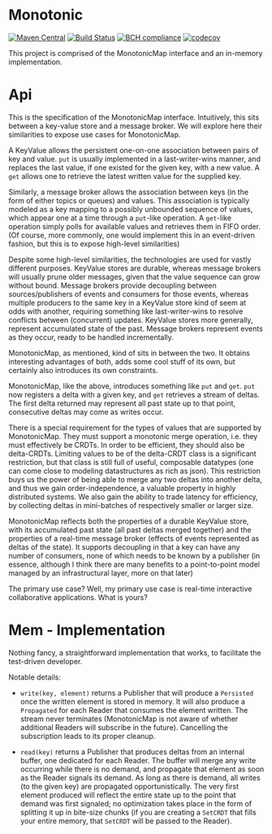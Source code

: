Monotonic
============

[![Maven Central](https://img.shields.io/maven-central/v/io.demograph/monotonic-all_2.12.svg)](https://maven-badges.herokuapp.com/maven-central/io.demograph/monotonic-all_2.12)
[![Build Status](https://api.travis-ci.org/demograph/monotonic.svg)](https://api.travis-ci.org/demograph/monotonic.svg)
[![BCH compliance](https://bettercodehub.com/edge/badge/demograph/monotonic?branch=master)](https://bettercodehub.com/)
[![codecov](https://codecov.io/gh/demograph/monotonic/branch/master/graph/badge.svg)](https://codecov.io/gh/demograph/monotonic)

This project is comprised of the MonotonicMap interface and an
in-memory implementation.

# Api
This is the specification of the MonotonicMap interface. Intuitively,
this sits between a key-value store and a message broker. We will
explore here their similarities to expose use cases for MonotonicMap.

A KeyValue allows the persistent one-on-one association between pairs
of key and value. `put` is usually implemented in a last-writer-wins
manner, and replaces the last value, if one existed for the given key,
with a new value. A `get` allows one to retrieve the latest written
value for the supplied key.

Similarly, a message broker allows the association between keys
(in the form of either topics or queues) and values. This association is
typically modeled as a key mapping to a possibly unbounded sequence of
values, which appear one at a time through a `put`-like operation. A
`get`-like operation simply polls for available values and retrieves
them in FIFO order. (Of course, more commonly, one would implement this
in an event-driven fashion, but this is to expose high-level
similarities)

Despite some high-level similarities, the technologies are used for
vastly different purposes. KeyValue stores are durable, whereas message
brokers will usually prune older messages, given that the value
sequence can grow without bound. Message brokers provide decoupling
between sources/publishers of events and consumers for those events,
whereas multiple producers to the same key in a KeyValue store kind of
seem at odds with another, requiring something like last-writer-wins to
resolve conflicts between (concurrent) updates. KeyValue stores more
generally, represent accumulated state of the past. Message brokers
represent events as they occur, ready to be handled incrementally.

MonotonicMap, as mentioned, kind of sits in between the two. It obtains
interesting advantages of both, adds some cool stuff of its own, but
certainly also introduces its own constraints.

MonotonicMap, like the above, introduces something like `put` and `get`.
`put` now registers a delta with a given key, and `get` retrieves a
stream of deltas. The first delta returned may represent all past state
up to that point, consecutive deltas may come as writes occur.

There is a special requirement for the types of values
that are supported by MonotonicMap. They must support a monotonic
merge operation, i.e. they must effectively be CRDTs. In order to be
efficient, they should also be delta-CRDTs. Limiting values to be of the
delta-CRDT class is a significant restriction, but that class is still
full of useful, composable datatypes (one can come close to modeling
datastructures as rich as json). This restriction buys us the power of
being able to merge any two deltas into another delta, and thus we gain
order-independence, a valuable property in highly distributed systems.
We also gain the ability to trade latency for efficiency, by collecting
deltas in mini-batches of respectively smaller or larger size.

MonotonicMap reflects both the properties of a durable KeyValue store,
with its accumulated past state (all past deltas merged together) and
the properties of a real-time message broker (effects of events
represented as deltas of the state). It supports decoupling in that
a key can have any number of consumers, none of which needs to be known
by a publisher (in essence, although I think there are many benefits to
a point-to-point model managed by an infrastructural layer, more on that
later)

The primary use case? Well, my primary use case is real-time interactive
collaborative applications. What is yours?

# Mem - Implementation
Nothing fancy, a straightforward implementation that works, to
facilitate the test-driven developer.

Notable details:

- `write(key, element)` returns a Publisher that will produce a `Persisted` once the
written element is stored in memory. It will also produce a `Propagated`
for each Reader that consumes the element written. The stream never
terminates (MonotonicMap is not aware of whether additional Readers will
subscribe in the future). Cancelling the subscription leads to its
proper cleanup.

- `read(key)` returns a Publisher that produces deltas from an internal
buffer, one dedicated for each Reader. The buffer will merge any write
occurring while there is no demand, and propagate that element as soon
as the Reader signals its demand. As long as there is demand, all writes
(to the given key) are propagated opportunistically. The very first
element produced will reflect the entire state up to the point that
demand was first signaled; no optimization takes place in the form of
splitting it up in bite-size chunks (if you are creating a `SetCRDT` that
fills your entire memory, that `SetCRDT` will be passed to the Reader).

